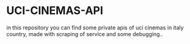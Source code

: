 # UCI-CINEMAS-API
in this repository you can find some private apis of uci cinemas in italy country, made with scraping of service and some debugging..

